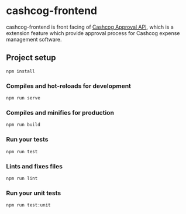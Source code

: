 # cashcog-frontend

cashcog-frontend is front facing of [Cashcog Approval API](https://github.com/dessHub/Cashcog-API), which is a extension feature which provide approval process for Cashcog expense management software.

## Project setup
```
npm install
```

### Compiles and hot-reloads for development
```
npm run serve
```

### Compiles and minifies for production
```
npm run build
```

### Run your tests
```
npm run test
```

### Lints and fixes files
```
npm run lint
```

### Run your unit tests
```
npm run test:unit
```

